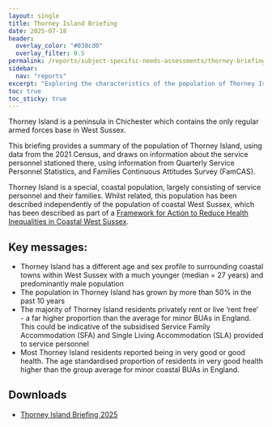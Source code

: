 ```yaml
---
layout: single 
title: Thorney Island Briefing
date: 2025-07-18
header:
  overlay_color: "#038cd0"
  overlay_filter: 0.5
permalink: /reports/subject-specific-needs-assessments/thorney-briefing/
sidebar:
  nav: "reports"
excerpt: "Exploring the characteristics of the population of Thorney Island"
toc: true
toc_sticky: true
---
```

Thorney Island is a peninsula in Chichester which contains the only regular armed forces base in West Sussex. 

This briefing provides a summary of the population of Thorney Island, using data from the 2021 Census, and draws on information about the service personnel stationed there, using information from Quarterly Service Personnel Statistics, and Families Continuous Attitudes Survey (FamCAS).

Thorney Island is a special, coastal population, largely consisting of service personnel and their families. Whilst related, this population has been described independently of the population of coastal West Sussex, which has been described as part of a [Framework for Action to Reduce Health Inequalities in Coastal West Sussex](/reports/ssna-coastal.md).

## Key messages: 

+ Thorney Island has a different age and sex profile to surrounding coastal towns within West Sussex with a much younger (median = 27 years) and predominantly male population
+ The population in Thorney Island has grown by more than 50% in the past 10 years
+ The majority of Thorney Island residents privately rent or live ‘rent free’ - a far higher proportion than the average for minor BUAs in England. This could be indicative of the subsidised Service Family Accommodation (SFA) and Single Living Accommodation (SLA) provided to service personnel
+ Most Thorney Island residents reported being in very good or good health. The age standardised proportion of residents in very good health higher than the group average for minor coastal BUAs in England. 

## Downloads

+ [Thorney Island Briefing 2025](/assets/pdf/coastal_briefings/2025_05_Thorney_Island_Briefing_V3.pdf)
